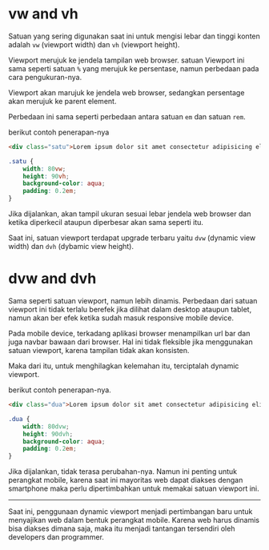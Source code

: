 # vw and vh

Satuan yang sering digunakan saat ini untuk mengisi lebar dan tinggi konten adalah `vw` (viewport width) dan `vh` (viewport height).

Viewport merujuk ke jendela tampilan web browser. satuan Viewport ini sama seperti satuan `%` yang merujuk ke persentase, namun perbedaan pada cara pengukuran-nya.

Viewport akan marujuk ke jendela web browser, sedangkan persentage akan merujuk ke parent element.

Perbedaan ini sama seperti perbedaan antara satuan `em` dan satuan `rem`.

berikut contoh penerapan-nya

```html
<div class="satu">Lorem ipsum dolor sit amet consectetur adipisicing elit. Mollitia possimus, rerum unde quod eveniet eaque maxime tenetur exercitationem modi architecto assumenda blanditiis saepe itaque aperiam molestiae veniam. Non, quae incidunt.</div>
```

```css
.satu {
    width: 80vw;
    height: 90vh;
    background-color: aqua;
    padding: 0.2em;
}
```

Jika dijalankan, akan tampil ukuran sesuai lebar jendela web browser dan ketika diperkecil ataupun diperbesar akan sama seperti itu.

Saat ini, satuan viewport terdapat upgrade terbaru yaitu `dvw` (dynamic view width) dan `dvh` (dybamic view height).


# dvw and dvh

Sama seperti satuan viewport, namun lebih dinamis. Perbedaan dari satuan viewport ini tidak terlalu berefek jika dilihat dalam desktop ataupun tablet, namun akan ber efek ketika sudah masuk responsive mobile device.

Pada mobile device, terkadang aplikasi browser menampilkan url bar dan juga navbar bawaan dari browser. Hal ini tidak fleksible jika menggunakan satuan viewport, karena tampilan tidak akan konsisten.

Maka dari itu, untuk menghilagkan kelemahan itu, terciptalah dynamic viewport.

berikut contoh penerapan-nya.

```html
<div class="dua">Lorem ipsum dolor sit amet consectetur adipisicing elit. Mollitia possimus, rerum unde quod eveniet eaque maxime tenetur exercitationem modi architecto assumenda blanditiis saepe itaque aperiam molestiae veniam. Non, quae incidunt.</div>
```

```css
.dua {
    width: 80dvw;
    height: 90dvh;
    background-color: aqua;
    padding: 0.2em;
}
```

Jika dijalankan, tidak terasa perubahan-nya. Namun ini penting untuk perangkat mobile, karena saat ini mayoritas web dapat diakses dengan smartphone maka perlu dipertimbahkan untuk memakai satuan viewport ini.

<hr>

Saat ini, penggunaan dynamic viewport menjadi pertimbangan baru untuk menyajikan web dalam bentuk perangkat mobile. Karena web harus dinamis bisa diakses dimana saja, maka itu menjadi tantangan tersendiri oleh developers dan programmer.